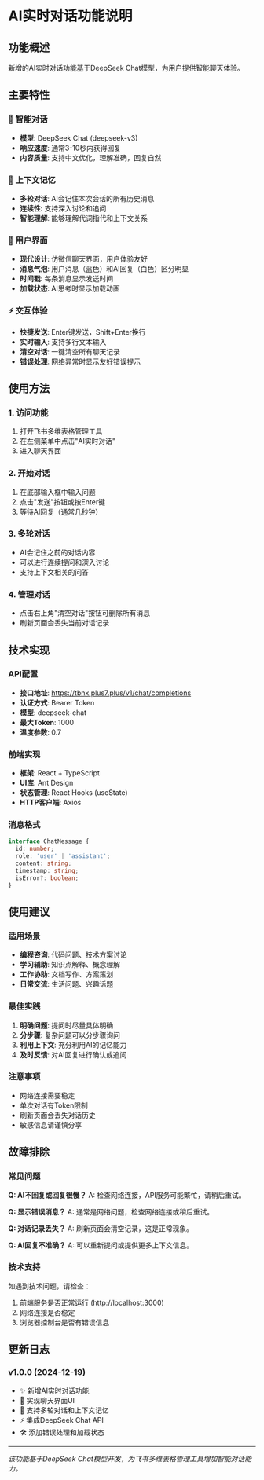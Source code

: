 # AI实时对话功能说明

## 功能概述

新增的AI实时对话功能基于DeepSeek Chat模型，为用户提供智能聊天体验。

## 主要特性

### 🤖 智能对话
- **模型**: DeepSeek Chat (deepseek-v3)
- **响应速度**: 通常3-10秒内获得回复
- **内容质量**: 支持中文优化，理解准确，回复自然

### 💬 上下文记忆
- **多轮对话**: AI会记住本次会话的所有历史消息
- **连续性**: 支持深入讨论和追问
- **智能理解**: 能够理解代词指代和上下文关系

### 🎨 用户界面
- **现代设计**: 仿微信聊天界面，用户体验友好
- **消息气泡**: 用户消息（蓝色）和AI回复（白色）区分明显
- **时间戳**: 每条消息显示发送时间
- **加载状态**: AI思考时显示加载动画

### ⚡ 交互体验
- **快捷发送**: Enter键发送，Shift+Enter换行
- **实时输入**: 支持多行文本输入
- **清空对话**: 一键清空所有聊天记录
- **错误处理**: 网络异常时显示友好错误提示

## 使用方法

### 1. 访问功能
1. 打开飞书多维表格管理工具
2. 在左侧菜单中点击"AI实时对话"
3. 进入聊天界面

### 2. 开始对话
1. 在底部输入框中输入问题
2. 点击"发送"按钮或按Enter键
3. 等待AI回复（通常几秒钟）

### 3. 多轮对话
- AI会记住之前的对话内容
- 可以进行连续提问和深入讨论
- 支持上下文相关的问答

### 4. 管理对话
- 点击右上角"清空对话"按钮可删除所有消息
- 刷新页面会丢失当前对话记录

## 技术实现

### API配置
- **接口地址**: https://tbnx.plus7.plus/v1/chat/completions
- **认证方式**: Bearer Token
- **模型**: deepseek-chat
- **最大Token**: 1000
- **温度参数**: 0.7

### 前端实现
- **框架**: React + TypeScript
- **UI库**: Ant Design
- **状态管理**: React Hooks (useState)
- **HTTP客户端**: Axios

### 消息格式
```typescript
interface ChatMessage {
  id: number;
  role: 'user' | 'assistant';
  content: string;
  timestamp: string;
  isError?: boolean;
}
```

## 使用建议

### 适用场景
- **编程咨询**: 代码问题、技术方案讨论
- **学习辅助**: 知识点解释、概念理解
- **工作协助**: 文档写作、方案策划
- **日常交流**: 生活问题、兴趣话题

### 最佳实践
1. **明确问题**: 提问时尽量具体明确
2. **分步骤**: 复杂问题可以分步骤询问
3. **利用上下文**: 充分利用AI的记忆能力
4. **及时反馈**: 对AI回复进行确认或追问

### 注意事项
- 网络连接需要稳定
- 单次对话有Token限制
- 刷新页面会丢失对话历史
- 敏感信息请谨慎分享

## 故障排除

### 常见问题

**Q: AI不回复或回复很慢？**
A: 检查网络连接，API服务可能繁忙，请稍后重试。

**Q: 显示错误消息？**
A: 通常是网络问题，检查网络连接或稍后重试。

**Q: 对话记录丢失？**
A: 刷新页面会清空记录，这是正常现象。

**Q: AI回复不准确？**
A: 可以重新提问或提供更多上下文信息。

### 技术支持
如遇到技术问题，请检查：
1. 前端服务是否正常运行 (http://localhost:3000)
2. 网络连接是否稳定
3. 浏览器控制台是否有错误信息

## 更新日志

### v1.0.0 (2024-12-19)
- ✨ 新增AI实时对话功能
- 🎨 实现聊天界面UI
- 💬 支持多轮对话和上下文记忆
- ⚡ 集成DeepSeek Chat API
- 🛠️ 添加错误处理和加载状态

---

*该功能基于DeepSeek Chat模型开发，为飞书多维表格管理工具增加智能对话能力。* 
